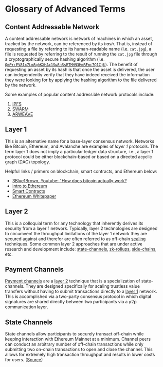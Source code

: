 # Glossary of Advanced Terms

## Content Addressable Network

A content addressable network is network of machines in which an asset, tracked by the network, can be referenced by its *hash*. That is, 
instead of requesting a file by referring to its human-readable name (i.e. `cat.jpg`), a file is requested by referring to the result of running
the `cat.jpg` file through a cryptographically secure hashing algorithm (i.e. 
[`QmPrrEV81x7Lm8qhKXHAc1Sw8nSsBTMHN3HmRFnc7Q1CjU`](https://ipfs.io/ipfs/QmPrrEV81x7Lm8qhKXHAc1Sw8nSsBTMHN3HmRFnc7Q1CjU)). The benefit of 
requesting an asset by its hash is that once the asset is delivered, the user can independently verify that they have indeed received the information
they were looking for by applying the hashing algorithm to the file delivered by the network. 

Some examples of popular content addressible network protocols include:

1. [IPFS](https://ipfs.io)
2. [SWARM](https://www.ethswarm.org/)
3. [ARWEAVE](https://www.arweave.org/)

## Layer 1

This is an alternative name for a base-layer consensus network. Networks like Bitcoin, Ethereum, and Avalanche are examples of *layer 1* protocols. 
The term layer 1 does not imply a particular ledger data structure, i.e., a layer 1 protocol could be either blockchain-based or based on a 
directed acyclic graph (DAG) topology. 

Helpful links / primers on blockchain, smart contracts, and Ethereum below:

- [3Blue1Brown, Youtube: "How does bitcoin actually work?](https://www.youtube.com/watch?v=bBC-nXj3Ng4&t=3s)
- [Intro to Ethereum](https://ethereum.org/en/developers/docs/intro-to-ethereum/)
- [Smart Contracts](https://ethereum.org/en/developers/docs/smart-contracts/)
- [Ethereum Whitepaper](https://ethereum.org/en/whitepaper/)

## Layer 2

This is a colloquial term for any technology that inherently derives its security from a layer 1 network. Typically, layer 2 technologies are designed to circumvent
the throughput limitations of the layer 1 network they are secured against and therefor are often referred to as off-chain [scaling](https://ethereum.org/en/developers/docs/scaling/) 
techniques. Some common layer 2 approaches that are under active research and development include: [state-channels](https://ethereum.org/en/developers/docs/scaling/state-channels/), 
[zk-rollups](https://ethereum.org/en/developers/docs/scaling/layer-2-rollups/#zk-video), [side-chains](https://ethereum.org/en/developers/docs/scaling/sidechains/#top), etc.

## Payment Channels

[Payment channels](https://ieeexplore.ieee.org/stamp/stamp.jsp?arnumber=9300150) are a [layer 2](/documentation/gitbook/definitions-and-key-terms.md#layer-2) technique that is a 
specialization of state-channels. They are designed specifically for scaling trustless value transfers without having to submit transactions directly to a 
[layer 1](/documentation/gitbook/definitions-and-key-terms.md#layer-1) network. This is accomplished via a two-party consensus protocol in which digital 
signatures are shared directly between two participants via a p2p communication layer. 

## State Channels

State channels allow participants to securely transact off-chain while keeping interaction with Ethereum Mainnet at a minimum. Channel peers can conduct an arbitrary number of off-chain transactions while only submitting two on-chain transactions to open and close the channel. This allows for extremely high transaction throughput and results in lower costs for users. ([Source](https://ethereum.org/en/developers/docs/scaling/state-channels/))